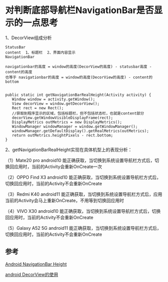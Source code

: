 # 对判断底部导航栏NavigationBar是否显示的一点思考

1、DecorView组成分析

    StatusBar
    content  1、标题栏  2、界面内容显示
    NavigationBar
    
    navigationbar的高度 = window的高度(DecorView的高度) - statusbar高度 - content的高度
    也等于 navigationbar的高度 = window的高度(DecorView的高度) - content的bottom


    public static int getNavigationBarRealHeight(Activity activity) {
       Window window = activity.getWindow();
       View decorView = window.getDecorView();
       Rect rect = new Rect();
       //获取到程序显示的区域，包括标题栏，但不包括状态栏，也就是content部分
       decorView.getWindowVisibleDisplayFrame(rect);
       DisplayMetrics outMetrics = new DisplayMetrics();
       WindowManager windowManager = window.getWindowManager();
       windowManager.getDefaultDisplay().getRealMetrics(outMetrics);
       return outMetrics.heightPixels - rect.bottom;
    }

2、getNavigationBarRealHeight实现在具体机型上的表现分析：

（1）Mate20 pro android10 能正确获取，当切换到系统设置导航栏方式后，切换回应用时，当前的Activity会重新OnCreate一次

（2）OPPO Find X3 android10 能正确获取，当切换到系统设置导航栏方式后，切换回应用时，当前的Activity不会重新OnCreate

（3）Redmi K40 android11 能正确获取，当切换到系统设置导航栏方式后，应用当前的Activity会马上重新OnCreate，不用等到切换回应用时

（4）VIVO X30 android10 能正确获取，当切换到系统设置导航栏方式后，切换回应用时，当前的Activity不会重新OnCreate

（5）Galaxy A52 5G android11 能正确获取，当切换到系统设置导航栏方式后，切换回应用时，当前的Activity不会重新OnCreate


## 参考

[Android NavigationBar Height](https://xiuyuantech.github.io/2020/05/23/android-navigationbar/)

[android DecorView的使用](https://blog.csdn.net/bzlj2912009596/article/details/78620766)
